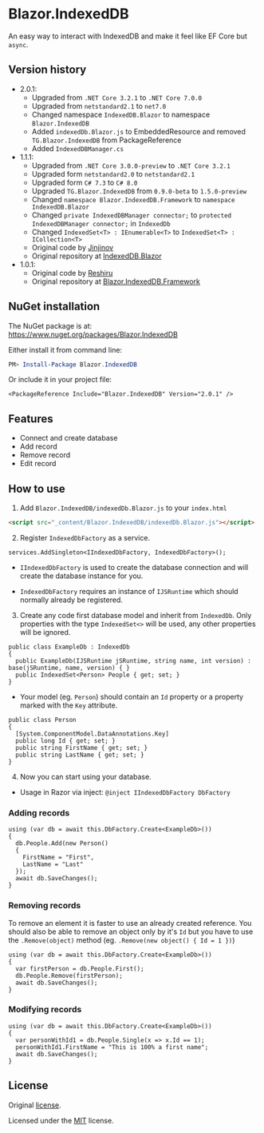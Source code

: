 # Blazor.IndexedDB

An easy way to interact with IndexedDB and make it feel like EF Core but `async`.

## Version history
- 2.0.1:
    - Upgraded from `.NET Core 3.2.1` to `.NET Core 7.0.0`
    - Upgraded from `netstandard2.1` to `net7.0`
    - Changed namespace `IndexedDB.Blazor` to namespace `Blazor.IndexedDB`
    - Added `indexedDb.Blazor.js` to EmbeddedResource and removed `TG.Blazor.IndexedDB` from PackageReference
    - Added `IndexedDBManager.cs`
- 1.1.1:
    - Upgraded from `.NET Core 3.0.0-preview` to `.NET Core 3.2.1`
    - Upgraded form `netstandard2.0` to `netstandard2.1`
    - Upgraded form `C# 7.3` to `C# 8.0`
    - Upgraded `TG.Blazor.IndexedDB` from `0.9.0-beta` to `1.5.0-preview`
    - Changed `namespace Blazor.IndexedDB.Framework` to `namespace IndexedDB.Blazor`
    - Changed `private IndexedDBManager connector;` to `protected IndexedDBManager connector;` in `IndexedDb`
    - Changed `IndexedSet<T> : IEnumerable<T>` to `IndexedSet<T> : ICollection<T>`
    - Original code by [Jinjinov](https://github.com/Jinjinov)
    - Original repository at [IndexedDB.Blazor](https://github.com/Jinjinov/IndexedDB.Blazor)
- 1.0.1:
    - Original code by [Reshiru](https://github.com/Reshiru)
    - Original repository at [Blazor.IndexedDB.Framework](https://github.com/Reshiru/Blazor.IndexedDB.Framework)

## NuGet installation
The NuGet package is at: https://www.nuget.org/packages/Blazor.IndexedDB

Either install it from command line:
```powershell
PM> Install-Package Blazor.IndexedDB
```
Or include it in your project file:

    <PackageReference Include="Blazor.IndexedDB" Version="2.0.1" />

## Features
- Connect and create database
- Add record
- Remove record
- Edit record

## How to use
1. Add `Blazor.IndexedDB/indexedDb.Blazor.js` to your `index.html`
```html
<script src="_content/Blazor.IndexedDB/indexedDb.Blazor.js"></script>
```
2. Register `IndexedDbFactory` as a service.
```CSharp
services.AddSingleton<IIndexedDbFactory, IndexedDbFactory>();
```
- `IIndexedDbFactory` is used to create the database connection and will create the database instance for you.

- `IndexedDbFactory` requires an instance of `IJSRuntime` which should normally already be registered.

3. Create any code first database model and inherit from `IndexedDb`. Only properties with the type `IndexedSet<>` will be used, any other properties will be ignored.
```CSharp
public class ExampleDb : IndexedDb
{
  public ExampleDb(IJSRuntime jSRuntime, string name, int version) : base(jSRuntime, name, version) { }
  public IndexedSet<Person> People { get; set; }
}
```
- Your model (eg. `Person`) should contain an `Id` property or a property marked with the `Key` attribute.
```CSharp
public class Person
{
  [System.ComponentModel.DataAnnotations.Key]
  public long Id { get; set; }
  public string FirstName { get; set; }
  public string LastName { get; set; }
}
```

4. Now you can start using your database.

- Usage in Razor via inject: `@inject IIndexedDbFactory DbFactory`

### Adding records
```CSharp
using (var db = await this.DbFactory.Create<ExampleDb>())
{
  db.People.Add(new Person()
  {
    FirstName = "First",
    LastName = "Last"
  });
  await db.SaveChanges();
}
```
### Removing records
To remove an element it is faster to use an already created reference. You should also be able to remove an object only by it's `Id` but you have to use the `.Remove(object)` method (eg. `.Remove(new object() { Id = 1 })`)
```CSharp
using (var db = await this.DbFactory.Create<ExampleDb>())
{
  var firstPerson = db.People.First();
  db.People.Remove(firstPerson);
  await db.SaveChanges();
}
```
### Modifying records
```CSharp
using (var db = await this.DbFactory.Create<ExampleDb>())
{
  var personWithId1 = db.People.Single(x => x.Id == 1);
  personWithId1.FirstName = "This is 100% a first name";
  await db.SaveChanges();
}
```

## License

Original [license](https://github.com/Reshiru/Blazor.IndexedDB.Framework/blob/master/LICENSE).

Licensed under the [MIT](LICENSE) license.

